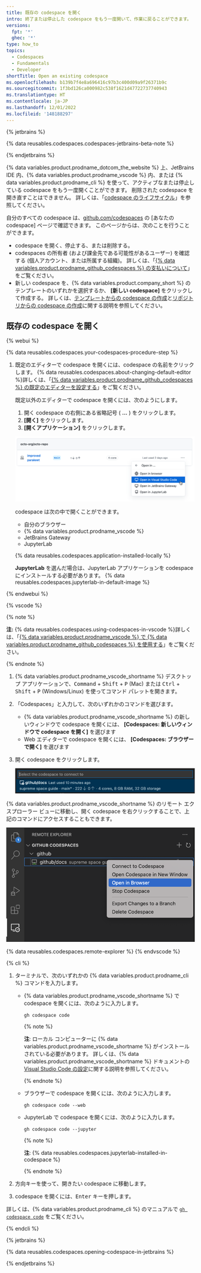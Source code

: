 ```yaml
---
title: 既存の codespace を開く
intro: 終了または停止した codespace をもう一度開いて、作業に戻ることができます。
versions:
  fpt: '*'
  ghec: '*'
type: how_to
topics:
  - Codespaces
  - Fundamentals
  - Developer
shortTitle: Open an existing codespace
ms.openlocfilehash: b139b7f4e8a696416c97b3c400d09a9f26371b9c
ms.sourcegitcommit: 1f3bd126ca000982c538f1621d47722737740943
ms.translationtype: HT
ms.contentlocale: ja-JP
ms.lasthandoff: 12/01/2022
ms.locfileid: '148188297'
---
```

{% jetbrains %}

{% data reusables.codespaces.codespaces-jetbrains-beta-note %}

{% endjetbrains %}

{% data variables.product.prodname_dotcom_the_website %} 上、JetBrains IDE 内、{% data variables.product.prodname_vscode %} 内、または {% data variables.product.prodname_cli %} を使って、アクティブなまたは停止している codespace をもう一度開くことができます。 削除された codespace を開き直すことはできません。 詳しくは、「[codespace のライフサイクル](/codespaces/getting-started/the-codespace-lifecycle)」を参照してください。

自分のすべての codespace は、[github.com/codespaces](https://github.com/codespaces) の [あなたの codespace] ページで確認できます。 このページからは、次のことを行うことができます。

- codespace を開く、停止する、または削除する。
- codespaces の所有者 (および課金先である可能性があるユーザー) を確認する (個人アカウント、または所属する組織)。 詳しくは、「[{% data variables.product.prodname_github_codespaces %} の支払いについて](/billing/managing-billing-for-github-codespaces/about-billing-for-github-codespaces)」をご覧ください。
- 新しい codespace を、{% data variables.product.company_short %} のテンプレートのいずれかを選択するか、 **[新しい codespace]** をクリックして作成する。 詳しくは、[テンプレートからの codespace の作成](/codespaces/developing-in-codespaces/creating-a-codespace-from-a-template)と[リポジトリからの codespace の作成](/codespaces/developing-in-codespaces/creating-a-codespace-for-a-repository)に関する説明を参照してください。

## 既存の codespace を開く

{% webui %}

{% data reusables.codespaces.your-codespaces-procedure-step %}
1. 既定のエディターで codespace を開くには、codespace の名前をクリックします。 {% data reusables.codespaces.about-changing-default-editor %}詳しくは、「[{% data variables.product.prodname_github_codespaces %} の既定のエディターを設定する](/codespaces/customizing-your-codespace/setting-your-default-editor-for-github-codespaces)」をご覧ください。
   
   既定以外のエディターで codespace を開くには、次のようにします。
   
   1. 開く codespace の右側にある省略記号 ( **...** ) をクリックします。
   1. **[開く]** をクリックします。
   1. **[開くアプリケーション]** をクリックします。

   ![[Visual Studio Code で開く] が強調されている [開く] ダイアログ ボックスのスクリーンショット](/assets/images/help/codespaces/open-codespace-in-another-editor.png)

   codespace は次の中で開くことができます。
   * 自分のブラウザー
   * {% data variables.product.prodname_vscode %}
   * JetBrains Gateway
   * JupyterLab

   {% data reusables.codespaces.application-installed-locally %}

   **JupyterLab** を選んだ場合は、JupyterLab アプリケーションを codespace にインストールする必要があります。 {% data reusables.codespaces.jupyterlab-in-default-image %}

{% endwebui %}

{% vscode %}

{% note %}

**注:** {% data reusables.codespaces.using-codespaces-in-vscode %}詳しくは、「[{% data variables.product.prodname_vscode %} で {% data variables.product.prodname_github_codespaces %} を使用する](/codespaces/developing-in-codespaces/using-github-codespaces-in-visual-studio-code)」をご覧ください。

{% endnote %}

1. {% data variables.product.prodname_vscode_shortname %} デスクトップ アプリケーションで、<kbd>Command</kbd> + <kbd>Shift</kbd> + <kbd>P</kbd> (Mac) または <kbd>Ctrl</kbd> + <kbd>Shift</kbd> + <kbd>P</kbd> (Windows/Linux) を使ってコマンド パレットを開きます。
1. 「Codespaces」と入力して、次のいずれかのコマンドを選びます。
   - {% data variables.product.prodname_vscode_shortname %} の新しいウィンドウで codespace を開くには、 **[Codespaces: 新しいウィンドウで codespace を開く]** を選びます
   - Web エディターで codespace を開くには、 **[Codespaces: ブラウザーで開く]** を選びます
1. 開く codespace をクリックします。
   
   ![Visual Studio Code での codespace の一覧のスクリーンショット](/assets/images/help/codespaces/open-codespace-from-vscode.png)

{% data variables.product.prodname_vscode_shortname %} のリモート エクスプローラー ビューに移動し、開く codespace を右クリックすることで、上記のコマンドにアクセスすることもできます。

![[ブラウザーで開く] が強調されている、リモート エクスプローラーで選ばれた codespace のスクリーンショット](/assets/images/help/codespaces/open-codespace-remote-explorer.png)

{% data reusables.codespaces.remote-explorer %} {% endvscode %}

{% cli %}

1. ターミナルで、次のいずれかの {% data variables.product.prodname_cli %} コマンドを入力します。
   - {% data variables.product.prodname_vscode_shortname %} で codespace を開くには、次のように入力します。

     ```shell{:copy}
     gh codespace code
     ```
     
     {% note %}

     **注**: ローカル コンピューターに {% data variables.product.prodname_vscode_shortname %} がインストールされている必要があります。 詳しくは、{% data variables.product.prodname_vscode_shortname %} ドキュメントの [Visual Studio Code の設定](https://code.visualstudio.com/docs/setup/setup-overview)に関する説明を参照してください。

     {% endnote %}
     
   - ブラウザーで codespace を開くには、次のように入力します。
  
     ```shell{:copy}
     gh codespace code --web
     ```

   - JupyterLab で codespace を開くには、次のように入力します。
  
     ```shell{:copy}
     gh codespace code --jupyter
     ```
     
     {% note %}

     **注**: {% data reusables.codespaces.jupyterlab-installed-in-codespace %}

     {% endnote %}
     
1. 方向キーを使って、開きたい codespace に移動します。
1. codespace を開くには、<kbd>Enter</kbd> キーを押します。

詳しくは、{% data variables.product.prodname_cli %} のマニュアルで [`gh codespace code`](https://cli.github.com/manual/gh_codespace_code) をご覧ください。

{% endcli %}

{% jetbrains %}

{% data reusables.codespaces.opening-codespace-in-jetbrains %}

{% endjetbrains %}
